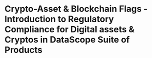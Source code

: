 # Crypto-Asset & Blockchain Flags - Introduction to Regulatory Compliance for Digital assets & Cryptos in DataScope Suite of Products
